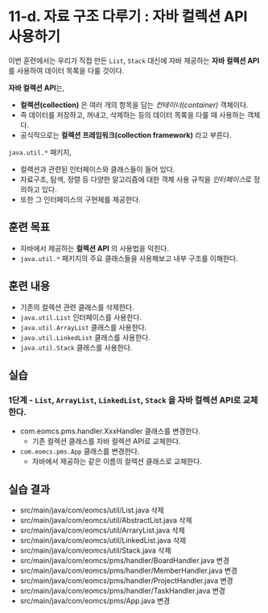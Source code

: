 # 11-d. 자료 구조 다루기 : 자바 컬렉션 API 사용하기

이번 훈련에서는 우리가 직접 만든 `List`, `Stack` 대신에
자바 제공하는 **자바 컬렉션 API** 를 사용하여 데이터 목록을 다룰 것이다.

**자바 컬렉션 API**는,

- **컬렉션(collection)** 은 여러 개의 항목을 담는 *컨테이너(container)* 객체이다.
- 즉 데이터를 저장하고, 꺼내고, 삭제하는 등의 데이터 목록을 다룰 때 사용하는 객체다.   
- 공식적으로는 **컬렉션 프레임워크(collection framework)** 라고 부른다.

`java.util.*` 패키지,

- 컬렉션과 관련된 인터페이스와 클래스들이 들어 있다.
- 자료구조, 탐색, 정렬 등 다양한 알고리즘에 대한 객체 사용 규칙을 *인터페이스*로 정의하고 있다.
- 또한 그 인터페이스의 구현체를 제공한다.


## 훈련 목표

- 자바에서 제공하는 **컬렉션 API** 의 사용법을 익힌다.
- `java.util.*` 패키지의 주요 클래스들을 사용해보고 내부 구조를 이해한다.


## 훈련 내용

- 기존의 컬렉션 관련 클래스를 삭제한다.
- `java.util.List` 인터페이스를 사용한다.
- `java.util.ArrayList` 클래스를 사용한다.
- `java.util.LinkedList` 클래스를 사용한다.
- `java.util.Stack` 클래스를 사용한다.

## 실습

### 1단계 - `List`, `ArrayList`, `LinkedList`, `Stack` 을 자바 컬렉션 API로 교체한다.

- com.eomcs.pms.handler.XxxHandler 클래스를 변경한다.
  - 기존 컬렉션 클래스를 자바 컬렉션 API로 교체한다.
- `com.eomcs.pms.App` 클래스를 변경한다.
  - 자바에서 제공하는 같은 이름의 컬렉션 클래스로 교체한다.


## 실습 결과

- src/main/java/com/eomcs/util/List.java 삭제
- src/main/java/com/eomcs/util/AbstractList.java 삭제
- src/main/java/com/eomcs/util/ArraryList.java 삭제
- src/main/java/com/eomcs/util/LinkedList.java 삭제
- src/main/java/com/eomcs/util/Stack.java 삭제
- src/main/java/com/eomcs/pms/handler/BoardHandler.java 변경
- src/main/java/com/eomcs/pms/handler/MemberHandler.java 변경
- src/main/java/com/eomcs/pms/handler/ProjectHandler.java 변경
- src/main/java/com/eomcs/pms/handler/TaskHandler.java 변경
- src/main/java/com/eomcs/pms/App.java 변경
